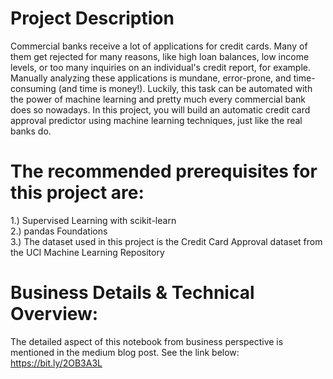 # Project Description  
Commercial banks receive a lot of applications for credit cards. Many of them get rejected for many reasons, like high loan balances, low income levels, or too many inquiries on an individual's credit report, for example. Manually analyzing these applications is mundane, error-prone, and time-consuming (and time is money!). Luckily, this task can be automated with the power of machine learning and pretty much every commercial bank does so nowadays. In this project, you will build an automatic credit card approval predictor using machine learning techniques, just like the real banks do.

# The recommended prerequisites for this project are:  
1.) Supervised Learning with scikit-learn  
2.) pandas Foundations  
3.) The dataset used in this project is the Credit Card Approval dataset from the UCI Machine Learning Repository  

# Business Details & Technical Overview:
The detailed aspect of this notebook from business perspective is mentioned in the medium blog post. See the link below:  
https://bit.ly/2OB3A3L
